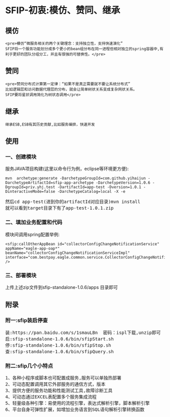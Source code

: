 # SFIP-初衷:模仿、赞同、继承
## 模仿
    <pre>模仿“微服务相关的两个关键理念：支持独立性，支持快速演化”
    SFIP将一个服务功能划分成多个更小的bean组分布在同一进程但相对独立的spring容器中,有利于更好的团队分组分工，并且有很强的可替换性。</pre>
## 赞同
    <pre>赞同分布式计算第一定律：“如果不是真正需要就不要让系统分布式”
    比如逻辑层和访问数据代理层的分布，就会让简单树状关系变成复杂网状关系。
    SFIP要将星状调用简化为树状态调用</pre>
## 继承
    继承ESB,ESB有其历史贡献,比如服务编排，快速开发
## 使用 
### 一、创建模块
服务JAVA项目构建(这里以命令行为例，eclipse等环境更方便):
```
mvn  archetype:generate -DarchetypeGroupId=com.github.yihaijun -DarchetypeArtifactId=sfip-app-archetype -DarchetypeVersion=1.0.6 -DgroupId=priv.yhj.test -DartifactId=app-test -Dversion=1.0.1 -DinteractiveMode=false -DarchetypeCatalog=local -X -e
```
<pre>然后cd app-test(进到你的artifactId对应目录)mvn install
就可以看到target目录下有了app-test-1.0.1.zip</pre>
### 二、填加业务配置和代码
模块间调用spring配置举例:
```
<sfip:callOtherAppBean id="collectorConfigChangeNotificationService"
appName="eagle-app-oap*" beanName="collectorConfigChangeNotificationServiceImpl"
interface="com.bestpay.eagle.common.service.CollectorConfigChangeNotificationService" />
```
### 三、部署模块
上传上述zip文件到sfip-standalone-1.0.6/apps 目录即可

## 附录
### 附一:sfip装启停查
<pre>
装:https://pan.baidu.com/s/1smauLBn  密码：ispl下载,unzip即可
启:sfip-standalone-1.0.6/bin/sfipStart.sh
停:sfip-standalone-1.0.6/bin/sfipStop.sh
查:sfip-standalone-1.0.6/bin/sfipQuery.sh
</pre>
### 附二:sfip几个小特点
<pre>
1、各种小程序或脚本也可配置成服务,服务可以单独热部署
2、可动态配置调用其它外部服务的通信方式，版本
3、提供方便的服务功能和性能测试工具,故障诊断工具
4、可动态通过EXCEL表配置多个服务集成流程
5、轻量级各种引擎：易使用的流程引擎，表达式解析引擎，脚本解析引擎
6、平台自身可弹性扩展，如增加业务语言到SQL语句解析引擎转换函数
</pre>
